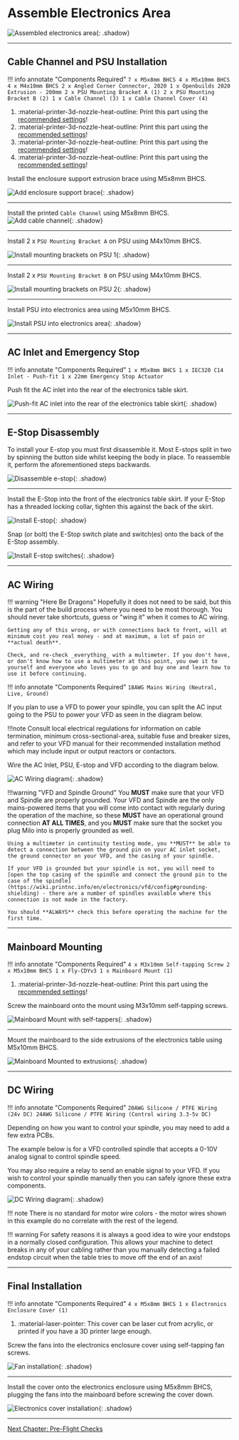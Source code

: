 # Assemble Electronics Area

![Assembled electronics area](../img/assemble_electronics/electronics_assembly.png){: .shadow}

---
## Cable Channel and PSU Installation

!!! info annotate "Components Required"
    ```
    7 x M5x8mm BHCS
    4 x M5x10mm BHCS
    4 x M4x10mm BHCS
    2 x Angled Corner Connector, 2020
    1 x Openbuilds 2020 Extrusion - 200mm
    2 x PSU Mounting Bracket A (1)
    2 x PSU Mounting Bracket B (2)
    1 x Cable Channel (3)
    1 x Cable Channel Cover (4)
    ```
1. :material-printer-3d-nozzle-heat-outline: Print this part using the [recommended settings](../../printing/print_guide.md#electronics-table)!
2. :material-printer-3d-nozzle-heat-outline: Print this part using the [recommended settings](../../printing/print_guide.md#electronics-table)!
3. :material-printer-3d-nozzle-heat-outline: Print this part using the [recommended settings](../../printing/print_guide.md#electronics-table)!
4. :material-printer-3d-nozzle-heat-outline: Print this part using the [recommended settings](../../printing/print_guide.md#electronics-table)!

Install the enclosure support extrusion brace using M5x8mm BHCS.

![Add enclosure support brace](../img/assemble_electronics/assemble_electronics_step_0.png){: .shadow}

---

Install the printed `Cable Channel` using M5x8mm BHCS.
![Add cable channel](../img/assemble_electronics/assemble_electronics_step_1.png){: .shadow}

---

Install 2 x `PSU Mounting Bracket A` on PSU using M4x10mm BHCS.

![Install mounting brackets on PSU 1](../img/assemble_electronics/assemble_electronics_step_2.png){: .shadow}

---

Install 2 x `PSU Mounting Bracket B` on PSU using M4x10mm BHCS.

![Install mounting brackets on PSU 2](../img/assemble_electronics/assemble_electronics_step_3.png){: .shadow}

---

Install PSU into electronics area using M5x10mm BHCS.

![Install PSU into electronics area](../img/assemble_electronics/assemble_electronics_step_4.png){: .shadow}

---

## AC Inlet and Emergency Stop
!!! info annotate "Components Required"
    ```
    1 x M5x8mm BHCS
    1 x IEC320 C14 Inlet - Push-fit
    1 x 22mm Emergency Stop Actuator
    ```

Push fit the AC inlet into the rear of the electronics table skirt.

![Push-fit AC inlet into the rear of the electronics table skirt](../img/assemble_electronics/assemble_electronics_step_5.png){: .shadow}

---

## E-Stop Disassembly

To install your E-stop you must first disassemble it. Most E-stops split in two by spinning the button side
whilst keeping the body in place. To reassemble it, perform the aforementioned steps backwards.

![Disassemble e-stop](../img/assemble_electronics/assemble_electronics_step_6.png){: .shadow}

---

Install the E-Stop into the front of the electronics table skirt. If your E-Stop has a threaded locking collar, tighten this against the back of the skirt.

![Install E-stop](../img/assemble_electronics/assemble_electronics_step_7.png){: .shadow}

Snap (or bolt) the E-Stop switch plate and switch(es) onto the back of the E-Stop assembly.

![Install E-stop switches](../img/assemble_electronics/assemble_electronics_step_8.png){: .shadow}

---
## AC Wiring

!!! warning "Here Be Dragons"
    Hopefully it does not need to be said, but this is the part of the build process where you need to be most thorough. You should never take shortcuts, guess or "wing it" when it comes to AC wiring.

    Getting any of this wrong, or with connections back to front, will at minimum cost you real money - and at maximum, a lot of pain or **actual death**.

    Check, and re-check _everything_ with a multimeter. If you don't have, or don't know how to use a multimeter at this point, you owe it to yourself and everyone who loves you to go and buy one and learn how to use it before continuing.

!!! info annotate "Components Required"
    ```
    18AWG Mains Wiring (Neutral, Live, Ground)
    ```

If you plan to use a VFD to power your spindle, you can split the AC input going to the PSU to power your VFD as seen in the diagram below.

!!!note
    Consult local electrical regulations for information on cable termination, minimum cross-sectional-area, suitable fuse and breaker sizes, and refer to your VFD manual for their recommended installation method which may include input or output reactors or contactors.

Wire the AC Inlet, PSU, E-stop and VFD according to the diagram below.

![AC Wiring diagram](../img/assemble_electronics/assemble_electronics_step_9.png){: .shadow}

!!!warning "VFD and Spindle Ground"
    You **MUST** make sure that your VFD and Spindle are properly grounded. Your VFD and Spindle are the only mains-powered items that you will come into contact with regularly during the operation of the machine, so these **MUST** have an operational ground connection **AT ALL TIMES**, and you **MUST** make sure that the socket you plug Milo into is properly grounded as well.

    Using a multimeter in continuity testing mode, you **MUST** be able to detect a connection between the ground pin on your AC inlet socket, the ground connector on your VFD, and the casing of your spindle.

    If your VFD is grounded but your spindle is not, you will need to [open the top casing of the spindle and connect the ground pin to the case of the spindle](https://wiki.printnc.info/en/electronics/vfd/config#grounding-shielding) - there are a number of spindles available where this connection is not made in the factory.

    You should **ALWAYS** check this before operating the machine for the first time.

---

## Mainboard Mounting

!!! info annotate "Components Required"
    ```
    4 x M3x10mm Self-tapping Screw
    2 x M5x10mm BHCS
    1 x Fly-CDYv3
    1 x Mainboard Mount (1)
    ```
1. :material-printer-3d-nozzle-heat-outline: Print this part using the [recommended settings](../../printing/print_guide.md#electronics-table)!

Screw the mainboard onto the mount using M3x10mm self-tapping screws.

![Mainboard Mount with self-tappers](../img/assemble_electronics/assemble_electronics_step_10.png){: .shadow}

---

Mount the mainboard to the side extrusions of the electronics table using M5x10mm BHCS.

![Mainboard Mounted to extrusions](../img/assemble_electronics/assemble_electronics_step_11.png){: .shadow}

---

## DC Wiring

!!! info annotate "Components Required"
    ```
    20AWG Silicone / PTFE Wiring (24v DC)
    24AWG Silicone / PTFE Wiring (Control wiring 3.3-5v DC)
    ```

Depending on how you want to control your spindle, you may need to add a few extra PCBs.

The example below is for a VFD controlled spindle that accepts a 0-10V analog signal to control spindle speed.

You may also require a relay to send an enable signal to your VFD. If you wish to control your spindle manually then you can safely ignore these extra components.

![DC Wiring diagram](../img/assemble_electronics/assemble_electronics_step_12.png){: .shadow}

!!! note
    There is no standard for motor wire colors - the motor wires shown in this example do no correlate with the rest of the legend.

!!! warning
    For safety reasons it is always a good idea to wire your endstops in a normally closed configuration. This allows your machine to detect breaks in any of your cabling rather than you manually detecting a failed endstop circuit when the table tries to move off the end of an axis!

---

## Final Installation


!!! info annotate "Components Required"
    ```
    4 x M5x8mm BHCS
    1 x Electronics Enclosure Cover (1)
    ```
1. :material-laser-pointer: This cover can be laser cut from acrylic, or printed if you have a 3D printer large enough.


<!-- TODO: What fans are these? They aren't in the BOM -->
Screw the fans into the electronics enclosure cover using self-tapping fan screws.

![Fan installation](../img/assemble_electronics/assemble_electronics_step_13.png){: .shadow}

---

Install the cover onto the electronics enclosure using M5x8mm BHCS, plugging the fans into the mainboard before screwing the cover down.

![Electronics cover installation](../img/assemble_electronics/assemble_electronics_step_14.png){: .shadow}

---

[Next Chapter: Pre-Flight Checks](./pre_flight_checks.md)